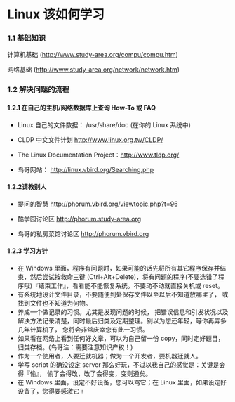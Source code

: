 

# Linux 该如何学习

### 1.1 基础知识

 计算机基础 (http://www.study-area.org/compu/compu.htm) 

 网络基础 (http://www.study-area.org/network/network.htm) 

### 1.2 解决问题的流程

#### **1.2.1** 在自己的主机/网络数据库上查询 How-To 或 FAQ

- Linux 自己的文件数据： /usr/share/doc (在你的 Linux 系统中)

- CLDP 中文文件计划 http://www.linux.org.tw/CLDP/

- The Linux Documentation Project：http://www.tldp.org/

- 鸟哥网站： http://linux.vbird.org/Searching.php

#### 1.2.2请教别人

- 提问的智慧 http://phorum.vbird.org/viewtopic.php?t=96

- 酷学园讨论区 http://phorum.study-area.org
-  鸟哥的私房菜馆讨论区 http://phorum.vbird.org

#### 1.2.3 学习方针

- 在 Windows 里面，程序有问题时，如果可能的话先将所有其它程序保存并结束，然后尝试按救命三键
	(Ctrl+Alt+Delete)，将有问题的程序(不要选错了程序哦)『结束工作』，看看能不能恢复系统。不要动不动就直接关机或 reset。 
-  有系统地设计文件目录，不要随便到处保存文件以至以后不知道放哪里了， 或找到文件也不知道为何物。
-  养成一个做记录的习惯。尤其是发现问题的时候， 把错误信息和引发状况以及解决方法记录清楚，同时最后归类及定期整理。别以为您还年轻，等你再弄多几年计算机了， 您将会非常庆幸您有此一习惯。
- 如果看在网络上看到任何好文章，可以为自己留一份 copy，同时定好题目，归类存档。(鸟哥注：需要注意知识产权！) 
-  作为一个使用者，人要迁就机器；做为一个开发者，要机器迁就人。
- 学写 script 的确没设定 server 那么好玩，不过以我自己的感觉是：关键是会得『偷』， 偷了会得改，改了会得变，变则通矣。
-  在 Windows 里面，设定不好设备，您可以骂它；在 Linux 里面，如果设定好设备了，您得要感激它﹗
